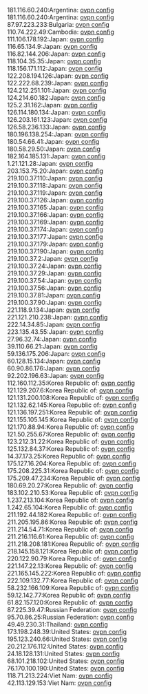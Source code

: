 181.116.60.240:Argentina: [ovpn config](vpn/181_116_60_240.ovpn)  
181.116.60.240:Argentina: [ovpn config](vpn/181_116_60_240.ovpn)  
87.97.223.233:Bulgaria: [ovpn config](vpn/87_97_223_233.ovpn)  
110.74.222.49:Cambodia: [ovpn config](vpn/110_74_222_49.ovpn)  
111.106.178.192:Japan: [ovpn config](vpn/111_106_178_192.ovpn)  
116.65.134.9:Japan: [ovpn config](vpn/116_65_134_9.ovpn)  
116.82.144.206:Japan: [ovpn config](vpn/116_82_144_206.ovpn)  
118.104.35.35:Japan: [ovpn config](vpn/118_104_35_35.ovpn)  
118.156.171.112:Japan: [ovpn config](vpn/118_156_171_112.ovpn)  
122.208.194.126:Japan: [ovpn config](vpn/122_208_194_126.ovpn)  
122.222.68.239:Japan: [ovpn config](vpn/122_222_68_239.ovpn)  
124.212.251.101:Japan: [ovpn config](vpn/124_212_251_101.ovpn)  
124.214.60.182:Japan: [ovpn config](vpn/124_214_60_182.ovpn)  
125.2.31.162:Japan: [ovpn config](vpn/125_2_31_162.ovpn)  
126.114.180.134:Japan: [ovpn config](vpn/126_114_180_134.ovpn)  
126.203.161.123:Japan: [ovpn config](vpn/126_203_161_123.ovpn)  
126.58.236.133:Japan: [ovpn config](vpn/126_58_236_133.ovpn)  
180.196.138.254:Japan: [ovpn config](vpn/180_196_138_254.ovpn)  
180.54.66.41:Japan: [ovpn config](vpn/180_54_66_41.ovpn)  
180.58.29.50:Japan: [ovpn config](vpn/180_58_29_50.ovpn)  
182.164.185.131:Japan: [ovpn config](vpn/182_164_185_131.ovpn)  
1.21.121.28:Japan: [ovpn config](vpn/1_21_121_28.ovpn)  
203.153.75.20:Japan: [ovpn config](vpn/203_153_75_20.ovpn)  
219.100.37.110:Japan: [ovpn config](vpn/219_100_37_110.ovpn)  
219.100.37.118:Japan: [ovpn config](vpn/219_100_37_118.ovpn)  
219.100.37.119:Japan: [ovpn config](vpn/219_100_37_119.ovpn)  
219.100.37.126:Japan: [ovpn config](vpn/219_100_37_126.ovpn)  
219.100.37.165:Japan: [ovpn config](vpn/219_100_37_165.ovpn)  
219.100.37.166:Japan: [ovpn config](vpn/219_100_37_166.ovpn)  
219.100.37.169:Japan: [ovpn config](vpn/219_100_37_169.ovpn)  
219.100.37.174:Japan: [ovpn config](vpn/219_100_37_174.ovpn)  
219.100.37.177:Japan: [ovpn config](vpn/219_100_37_177.ovpn)  
219.100.37.179:Japan: [ovpn config](vpn/219_100_37_179.ovpn)  
219.100.37.190:Japan: [ovpn config](vpn/219_100_37_190.ovpn)  
219.100.37.2:Japan: [ovpn config](vpn/219_100_37_2.ovpn)  
219.100.37.24:Japan: [ovpn config](vpn/219_100_37_24.ovpn)  
219.100.37.29:Japan: [ovpn config](vpn/219_100_37_29.ovpn)  
219.100.37.54:Japan: [ovpn config](vpn/219_100_37_54.ovpn)  
219.100.37.56:Japan: [ovpn config](vpn/219_100_37_56.ovpn)  
219.100.37.81:Japan: [ovpn config](vpn/219_100_37_81.ovpn)  
219.100.37.90:Japan: [ovpn config](vpn/219_100_37_90.ovpn)  
221.118.9.134:Japan: [ovpn config](vpn/221_118_9_134.ovpn)  
221.121.210.238:Japan: [ovpn config](vpn/221_121_210_238.ovpn)  
222.14.34.85:Japan: [ovpn config](vpn/222_14_34_85.ovpn)  
223.135.43.55:Japan: [ovpn config](vpn/223_135_43_55.ovpn)  
27.96.32.74:Japan: [ovpn config](vpn/27_96_32_74.ovpn)  
39.110.66.21:Japan: [ovpn config](vpn/39_110_66_21.ovpn)  
59.136.175.206:Japan: [ovpn config](vpn/59_136_175_206.ovpn)  
60.128.15.134:Japan: [ovpn config](vpn/60_128_15_134.ovpn)  
60.90.86.176:Japan: [ovpn config](vpn/60_90_86_176.ovpn)  
92.202.196.63:Japan: [ovpn config](vpn/92_202_196_63.ovpn)  
112.160.112.35:Korea Republic of: [ovpn config](vpn/112_160_112_35.ovpn)  
121.129.207.6:Korea Republic of: [ovpn config](vpn/121_129_207_6.ovpn)  
121.131.200.108:Korea Republic of: [ovpn config](vpn/121_131_200_108.ovpn)  
121.132.62.145:Korea Republic of: [ovpn config](vpn/121_132_62_145.ovpn)  
121.136.197.251:Korea Republic of: [ovpn config](vpn/121_136_197_251.ovpn)  
121.155.105.145:Korea Republic of: [ovpn config](vpn/121_155_105_145.ovpn)  
121.170.88.94:Korea Republic of: [ovpn config](vpn/121_170_88_94.ovpn)  
121.50.255.67:Korea Republic of: [ovpn config](vpn/121_50_255_67.ovpn)  
123.212.31.22:Korea Republic of: [ovpn config](vpn/123_212_31_22.ovpn)  
125.132.84.37:Korea Republic of: [ovpn config](vpn/125_132_84_37.ovpn)  
14.37.173.25:Korea Republic of: [ovpn config](vpn/14_37_173_25.ovpn)  
175.127.16.204:Korea Republic of: [ovpn config](vpn/175_127_16_204.ovpn)  
175.208.225.31:Korea Republic of: [ovpn config](vpn/175_208_225_31.ovpn)  
175.209.47.234:Korea Republic of: [ovpn config](vpn/175_209_47_234.ovpn)  
180.69.20.27:Korea Republic of: [ovpn config](vpn/180_69_20_27.ovpn)  
183.102.210.53:Korea Republic of: [ovpn config](vpn/183_102_210_53.ovpn)  
1.237.213.104:Korea Republic of: [ovpn config](vpn/1_237_213_104.ovpn)  
1.242.65.104:Korea Republic of: [ovpn config](vpn/1_242_65_104.ovpn)  
211.192.44.182:Korea Republic of: [ovpn config](vpn/211_192_44_182.ovpn)  
211.205.195.86:Korea Republic of: [ovpn config](vpn/211_205_195_86.ovpn)  
211.214.54.71:Korea Republic of: [ovpn config](vpn/211_214_54_71.ovpn)  
211.216.116.61:Korea Republic of: [ovpn config](vpn/211_216_116_61.ovpn)  
211.218.208.181:Korea Republic of: [ovpn config](vpn/211_218_208_181.ovpn)  
218.145.158.121:Korea Republic of: [ovpn config](vpn/218_145_158_121.ovpn)  
220.122.90.79:Korea Republic of: [ovpn config](vpn/220_122_90_79.ovpn)  
221.147.22.13:Korea Republic of: [ovpn config](vpn/221_147_22_13.ovpn)  
221.165.145.222:Korea Republic of: [ovpn config](vpn/221_165_145_222.ovpn)  
222.109.132.77:Korea Republic of: [ovpn config](vpn/222_109_132_77.ovpn)  
58.232.166.109:Korea Republic of: [ovpn config](vpn/58_232_166_109.ovpn)  
59.12.142.77:Korea Republic of: [ovpn config](vpn/59_12_142_77.ovpn)  
61.82.157.120:Korea Republic of: [ovpn config](vpn/61_82_157_120.ovpn)  
87.225.39.47:Russian Federation: [ovpn config](vpn/87_225_39_47.ovpn)  
95.70.86.25:Russian Federation: [ovpn config](vpn/95_70_86_25.ovpn)  
49.49.230.31:Thailand: [ovpn config](vpn/49_49_230_31.ovpn)  
173.198.248.39:United States: [ovpn config](vpn/173_198_248_39.ovpn)  
195.123.240.66:United States: [ovpn config](vpn/195_123_240_66.ovpn)  
20.212.176.112:United States: [ovpn config](vpn/20_212_176_112.ovpn)  
24.18.128.131:United States: [ovpn config](vpn/24_18_128_131.ovpn)  
68.101.218.102:United States: [ovpn config](vpn/68_101_218_102.ovpn)  
76.170.100.190:United States: [ovpn config](vpn/76_170_100_190.ovpn)  
118.71.213.224:Viet Nam: [ovpn config](vpn/118_71_213_224.ovpn)  
42.113.129.153:Viet Nam: [ovpn config](vpn/42_113_129_153.ovpn)  
